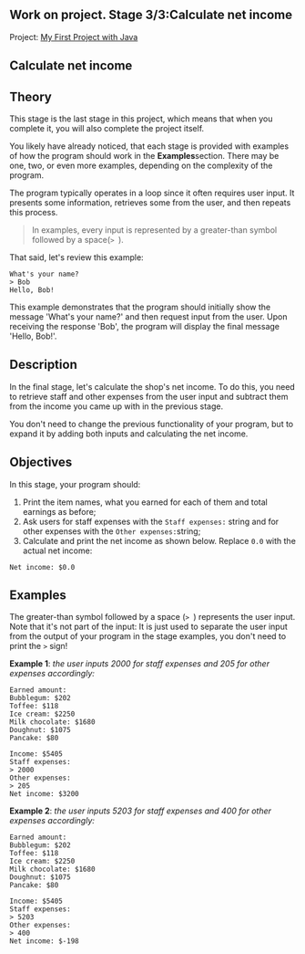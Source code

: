 ## Work on project. Stage 3/3:Calculate net income

Project: [My First Project with Java](https://hyperskill.org/projects/380)

## Calculate net income

## Theory

This stage is the last stage in this project, which means that when you complete it, you will also complete the project itself.

You likely have already noticed, that each stage is provided with examples of how the program should work in the **Examples**section. There may be one, two, or even more examples, depending on the complexity of the program.

The program typically operates in a loop since it often requires user input. It presents some information, retrieves some from the user, and then repeats this process.



> In examples, every input is represented by a greater-than symbol followed by a space(`> `).

That said, let's review this example:

```no-highlight
What's your name?
> Bob
Hello, Bob!
```

This example demonstrates that the program should initially show the message 'What's your name?' and then request input from the user. Upon receiving the response 'Bob', the program will display the final message 'Hello, Bob!'.

## Description

In the final stage, let's calculate the shop's net income. To do this, you need to retrieve staff and other expenses from the user input and subtract them from the income you came up with in the previous stage.

You don't need to change the previous functionality of your program, but to expand it by adding both inputs and calculating the net income.

## Objectives

In this stage, your program should:

1. Print the item names, what you earned for each of them and total earnings as before;
2. Ask users for staff expenses with the `Staff expenses:` string and for other expenses with the `Other expenses:`string;
3. Calculate and print the net income as shown below. Replace `0.0` with the actual net income:

```no-highlight
Net income: $0.0
```

## Examples

The greater-than symbol followed by a space (`> `) represents the user input. Note that it's not part of the input: It is just used to separate the user input from the output of your program in the stage examples, you don't need to print the `>` sign!

**Example 1**: *the user inputs 2000 for staff expenses and 205 for other expenses accordingly:*

```no-highlight
Earned amount:
Bubblegum: $202
Toffee: $118
Ice cream: $2250
Milk chocolate: $1680
Doughnut: $1075
Pancake: $80

Income: $5405
Staff expenses:
> 2000
Other expenses:
> 205
Net income: $3200
```

**Example 2**: *the user inputs 5203 for staff expenses and 400 for other expenses accordingly:*

```no-highlight
Earned amount:
Bubblegum: $202
Toffee: $118
Ice cream: $2250
Milk chocolate: $1680
Doughnut: $1075
Pancake: $80

Income: $5405
Staff expenses:
> 5203
Other expenses:
> 400
Net income: $-198
```